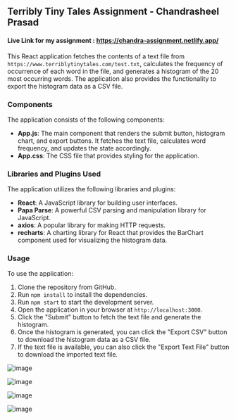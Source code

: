 ## Terribly Tiny Tales Assignment - Chandrasheel Prasad

#### Live Link for my assignment : https://chandra-assignment.netlify.app/

This React application fetches the contents of a text file from `https://www.terriblytinytales.com/test.txt`, calculates the frequency of occurrence of each word in the file, and generates a histogram of the 20 most occurring words. The application also provides the functionality to export the histogram data as a CSV file.

### Components

The application consists of the following components:

- **App.js**: The main component that renders the submit button, histogram chart, and export buttons. It fetches the text file, calculates word frequency, and updates the state accordingly.
- **App.css**: The CSS file that provides styling for the application.

### Libraries and Plugins Used

The application utilizes the following libraries and plugins:

- **React**: A JavaScript library for building user interfaces.
- **Papa Parse**: A powerful CSV parsing and manipulation library for JavaScript.
- **axios**: A popular library for making HTTP requests.
- **recharts**: A charting library for React that provides the BarChart component used for visualizing the histogram data.

### Usage

To use the application:

1. Clone the repository from GitHub.
2. Run `npm install` to install the dependencies.
3. Run `npm start` to start the development server.
4. Open the application in your browser at `http://localhost:3000`.
5. Click the "Submit" button to fetch the text file and generate the histogram.
6. Once the histogram is generated, you can click the "Export CSV" button to download the histogram data as a CSV file.
7. If the text file is available, you can also click the "Export Text File" button to download the imported text file.

![image](https://github.com/chandra-sheel/ttt-assignmet/assets/101087013/d4edb1b3-ea8c-4ee0-b788-ed7a5fc8787a)

![image](https://github.com/chandra-sheel/ttt-assignmet/assets/101087013/627cf1fe-d84e-4e02-a3f0-efeba1fb7fea)

![image](https://github.com/chandra-sheel/ttt-assignmet/assets/101087013/1e7090af-49fc-4a0d-ad85-6c20ba61a098)

![image](https://github.com/chandra-sheel/ttt-assignmet/assets/101087013/80d573d7-163f-42b3-8531-674f0e6afd3b)


